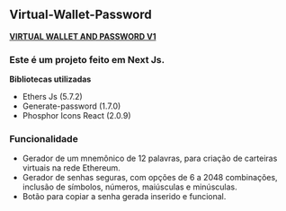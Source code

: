 ## Virtual-Wallet-Password

**[VIRTUAL WALLET AND PASSWORD V1](https://virtual-wallet-password.vercel.app/)**

### Este é um projeto feito em Next Js.

**Bibliotecas utilizadas**
- Ethers Js (5.7.2)
- Generate-password (1.7.0)
- Phosphor Icons React (2.0.9)

### **Funcionalidade**

- Gerador de um mnemônico de 12 palavras, para criação de carteiras virtuais na rede Ethereum.
- Gerador de senhas seguras, com opções de 6 a 2048 combinações, inclusão de símbolos, números, maiúsculas e minúsculas.
- Botão para copiar a senha gerada inserido e funcional.







